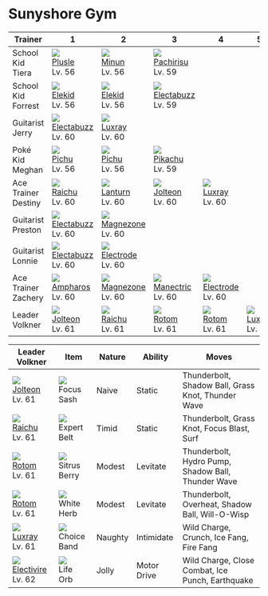 # Sunyshore Gym

Trainer             | 1                                    | 2                                    | 3                                    | 4                                    | 5                                    | 6                                    
---                 | ---                                  | ---                                  | ---                                  | ---                                  | ---                                  | ---                                  
School Kid Tiera    | ![][311]<br> [Plusle]<br> Lv. 56     | ![][312]<br> [Minun]<br> Lv. 56      | ![][417]<br> [Pachirisu]<br> Lv. 59  
School Kid Forrest  | ![][239]<br> [Elekid]<br> Lv. 56     | ![][239]<br> [Elekid]<br> Lv. 56     | ![][125]<br> [Electabuzz]<br> Lv. 59 
Guitarist Jerry     | ![][125]<br> [Electabuzz]<br> Lv. 60 | ![][405]<br> [Luxray]<br> Lv. 60     
Poké Kid Meghan     | ![][172]<br> [Pichu]<br> Lv. 56      | ![][172]<br> [Pichu]<br> Lv. 56      | ![][025]<br> [Pikachu]<br> Lv. 59    
Ace Trainer Destiny | ![][026]<br> [Raichu]<br> Lv. 60     | ![][171]<br> [Lanturn]<br> Lv. 60    | ![][135]<br> [Jolteon]<br> Lv. 60    | ![][405]<br> [Luxray]<br> Lv. 60     
Guitarist Preston   | ![][125]<br> [Electabuzz]<br> Lv. 60 | ![][462]<br> [Magnezone]<br> Lv. 60  
Guitarist Lonnie    | ![][125]<br> [Electabuzz]<br> Lv. 60 | ![][101]<br> [Electrode]<br> Lv. 60  
Ace Trainer Zachery | ![][181]<br> [Ampharos]<br> Lv. 60   | ![][462]<br> [Magnezone]<br> Lv. 60  | ![][310]<br> [Manectric]<br> Lv. 60  | ![][101]<br> [Electrode]<br> Lv. 60  
Leader Volkner      | ![][135]<br> [Jolteon]<br> Lv. 61    | ![][026]<br> [Raichu]<br> Lv. 61     | ![][479]<br> [Rotom]<br> Lv. 61      | ![][479]<br> [Rotom]<br> Lv. 61      | ![][405]<br> [Luxray]<br> Lv. 61     | ![][466]<br> [Electivire]<br> Lv. 62 

Leader Volkner                       | Item                               | Nature  | Ability     | Moves                                             
---                                  | ---                                | ---     | ---         | ---                                               
![][135]<br> [Jolteon]<br> Lv. 61    | ![][focus-sash]<br> Focus Sash     | Naive   | Static      | Thunderbolt, Shadow Ball, Grass Knot, Thunder Wave
![][026]<br> [Raichu]<br> Lv. 61     | ![][expert-belt]<br> Expert Belt   | Timid   | Static      | Thunderbolt, Grass Knot, Focus Blast, Surf        
![][479]<br> [Rotom]<br> Lv. 61      | ![][sitrus-berry]<br> Sitrus Berry | Modest  | Levitate    | Thunderbolt, Hydro Pump, Shadow Ball, Thunder Wave
![][479]<br> [Rotom]<br> Lv. 61      | ![][white-herb]<br> White Herb     | Modest  | Levitate    | Thunderbolt, Overheat, Shadow Ball, Will-O-Wisp   
![][405]<br> [Luxray]<br> Lv. 61     | ![][choice-band]<br> Choice Band   | Naughty | Intimidate  | Wild Charge, Crunch, Ice Fang, Fire Fang          
![][466]<br> [Electivire]<br> Lv. 62 | ![][life-orb]<br> Life Orb         | Jolly   | Motor Drive | Wild Charge, Close Combat, Ice Punch, Earthquake  


[Pikachu]: /pokemon_changes/025/
[Raichu]: /pokemon_changes/026/
[Electrode]: /pokemon_changes/101/
[Electabuzz]: /pokemon_changes/125/
[Jolteon]: /pokemon_changes/135/
[Lanturn]: /pokemon_changes/171/
[Pichu]: /pokemon_changes/172/
[Ampharos]: /pokemon_changes/181/
[Elekid]: /pokemon_changes/239/
[Manectric]: /pokemon_changes/310/
[Plusle]: /pokemon_changes/311/
[Minun]: /pokemon_changes/312/
[Luxray]: /pokemon_changes/405/
[Pachirisu]: /pokemon_changes/417/
[Magnezone]: /pokemon_changes/462/
[Electivire]: /pokemon_changes/466/
[Rotom]: /pokemon_changes/479/
[choice-band]: /img/items/choice-band.png
[expert-belt]: /img/items/expert-belt.png
[focus-sash]: /img/items/focus-sash.png
[life-orb]: /img/items/life-orb.png
[sitrus-berry]: /img/items/sitrus-berry.png
[white-herb]: /img/items/white-herb.png
[025]: /img/pokemon/025.png
[026]: /img/pokemon/026.png
[101]: /img/pokemon/101.png
[125]: /img/pokemon/125.png
[135]: /img/pokemon/135.png
[171]: /img/pokemon/171.png
[172]: /img/pokemon/172.png
[181]: /img/pokemon/181.png
[239]: /img/pokemon/239.png
[310]: /img/pokemon/310.png
[311]: /img/pokemon/311.png
[312]: /img/pokemon/312.png
[405]: /img/pokemon/405.png
[417]: /img/pokemon/417.png
[462]: /img/pokemon/462.png
[466]: /img/pokemon/466.png
[479]: /img/pokemon/479.png
